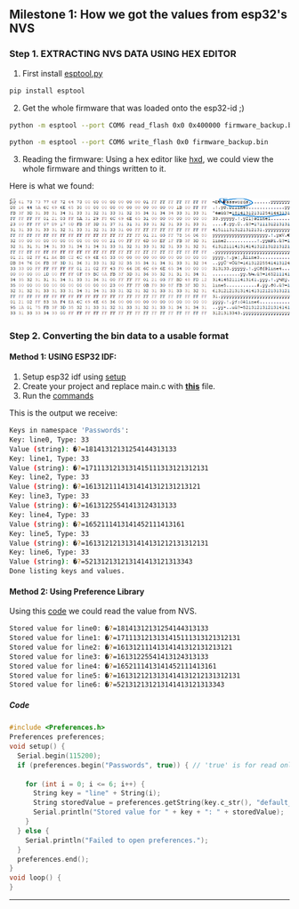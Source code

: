 ## Milestone 1: How we got the values from esp32's NVS

### Step 1. EXTRACTING NVS DATA USING HEX EDITOR
1. First install [esptool.py](https://docs.espressif.com/projects/esptool/en/latest/esp32/) 
```python 
pip install esptool
```
2. Get the whole firmware that was loaded onto the esp32-id ;)
```bash
python -m esptool --port COM6 read_flash 0x0 0x400000 firmware_backup.bin
```
```bash
python -m esptool --port COM6 write_flash 0x0 firmware_backup.bin
```

3. Reading the firmware:
Using a hex editor like [hxd](https://mh-nexus.de/en/hxd/), we could view the whole firmware and things written to it.

Here is what we found:

![hex editor image output](/final_task/photos/hex_editor_output.png)

### Step 2. Converting the bin data to a usable format
#### Method 1: USING ESP32 IDF:
1. Setup esp32 idf using [setup](https://docs.espressif.com/projects/esp-idf/en/stable/esp32/get-started/index.html#installation)
2. Create your project and replace main.c with <b>[this](final_task\milestone1\scripts\esp32idf\main.c)</b> file.
3. Run the [commands](final_task/esp32idf/commands.md) 

This is the output we receive:

```bash
Keys in namespace 'Passwords':
Key: line0, Type: 33
Value (string): �?=18141312131254144313133
Key: line1, Type: 33
Value (string): �?=1711131213131415111313121312131
Key: line2, Type: 33
Value (string): �?=16131211141314141312131213121
Key: line3, Type: 33
Value (string): �?=16131225541413124313133
Key: line4, Type: 33
Value (string): �?=1652111413141452111413161
Key: line5, Type: 33
Value (string): �?=1613121213131414131212131312131
Key: line6, Type: 33
Value (string): �?=521312131213141413121313343
Done listing keys and values.
```

#### Method 2: Using Preference Library

Using this [code](final_task\milestone1\scripts\read_data\read_data.ino) we could read the value from NVS.

```bash
Stored value for line0: �?=18141312131254144313133
Stored value for line1: �?=1711131213131415111313121312131
Stored value for line2: �?=16131211141314141312131213121
Stored value for line3: �?=16131225541413124313133
Stored value for line4: �?=1652111413141452111413161
Stored value for line5: �?=1613121213131414131212131312131
Stored value for line6: �?=521312131213141413121313343
```

##### Code
```cpp
#include <Preferences.h>
Preferences preferences;
void setup() {
  Serial.begin(115200);
  if (preferences.begin("Passwords", true)) { // 'true' is for read only mode
   
    for (int i = 0; i <= 6; i++) {
      String key = "line" + String(i); 
      String storedValue = preferences.getString(key.c_str(), "default_value"); 
      Serial.println("Stored value for " + key + ": " + storedValue);
    }
  } else {
    Serial.println("Failed to open preferences.");
  }
  preferences.end();
}
void loop() {
}
```

---